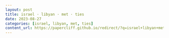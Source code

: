 ```yaml
---
layout: post
title: israel · libyan · met · ties
date: 2023-08-27
categories: [israel, libyan, met, ties]
content_url: https://papercliff.github.io/redirect/?q=israel+libyan+met+ties&tbs=cdr:1,cd_min:8/26/2023,cd_max:8/28/2023
---
```

